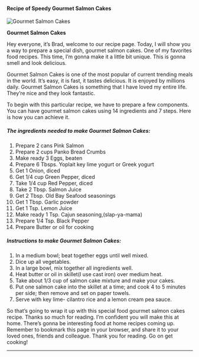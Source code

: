            

#### Recipe of Speedy Gourmet Salmon Cakes

![Gourmet Salmon Cakes](https://img-global.cpcdn.com/recipes/323bc5740ded720b/751x532cq70/gourmet-salmon-cakes-recipe-main-photo.jpg)

**Gourmet Salmon Cakes**

Hey everyone, it’s Brad, welcome to our recipe page. Today, I will show you a way to prepare a special dish, gourmet salmon cakes. One of my favorites food recipes. This time, I’m gonna make it a little bit unique. This is gonna smell and look delicious.

Gourmet Salmon Cakes is one of the most popular of current trending meals in the world. It’s easy, it is fast, it tastes delicious. It is enjoyed by millions daily. Gourmet Salmon Cakes is something that I have loved my entire life. They’re nice and they look fantastic.

To begin with this particular recipe, we have to prepare a few components. You can have gourmet salmon cakes using 14 ingredients and 7 steps. Here is how you can achieve it.

##### The ingredients needed to make Gourmet Salmon Cakes:

1.  Prepare 2 cans Pink Salmon
2.  Prepare 2 cups Panko Bread Crumbs
3.  Make ready 3 Eggs, beaten
4.  Prepare 6 Tbsps. Yoplait key lime yogurt or Greek yogurt
5.  Get 1 Onion, diced
6.  Get 1/4 cup Green Pepper, diced
7.  Take 1/4 cup Red Pepper, diced
8.  Take 2 Tbsp. Salmon Juice
9.  Get 2 Tbsp. Old Bay Seafood seasonings
10.  Get 1 Tbsp. Garlic powder
11.  Get 1 Tsp. Lemon Juice
12.  Make ready 1 Tsp. Cajun seasoning,(slap-ya-mama)
13.  Prepare 1/4 Tsp. Black Pepper
14.  Prepare Butter or oil for cooking

##### Instructions to make Gourmet Salmon Cakes:

1.  In a medium bowl; beat together eggs until well mixed.
2.  Dice up all vegetables.
3.  In a large bowl, mix together all ingredients well.
4.  Heat butter or oil in skillet(I use cast iron) over medium heat.
5.  Take about 1/3 cup of salmon cake mixture and make your cakes.
6.  Put one salmon cake into the skillet at a time; and cook 4 to 5 minutes per side; then remove and set on paper towels.
7.  Serve with key lime- cilantro rice and a lemon cream pea sauce.

So that’s going to wrap it up with this special food gourmet salmon cakes recipe. Thanks so much for reading. I’m confident you will make this at home. There’s gonna be interesting food at home recipes coming up. Remember to bookmark this page in your browser, and share it to your loved ones, friends and colleague. Thank you for reading. Go on get cooking!

* * *